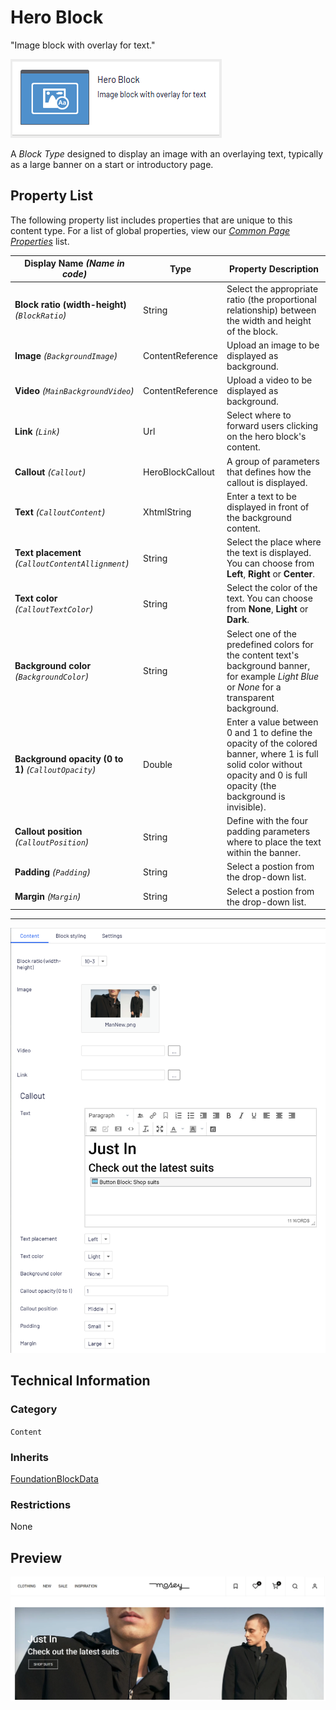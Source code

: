 # Hero Block
"Image block with overlay for text."

![Hero Block](Screenshots/Hero%20Block%20-%20icon.png)

A *Block Type* designed to display an image with an overlaying text, typically as a large banner on a start or introductory page.

## Property List
The following property list includes properties that are unique to this content type. For a list of global properties, view our [*Common Page Properties*](../../Common%20Page%20Properties.md) list.

Display Name *(Name in code)* | Type | Property Description
--------------|------|---------------
**Block ratio (width-height)** *(`BlockRatio`)* | String | Select the appropriate ratio (the proportional relationship) between the width and height of the block.
**Image** *(`BackgroundImage`)* | ContentReference | Upload an image to be displayed as background.
**Video** *(`MainBackgroundVideo`)* | ContentReference | Upload a video to be displayed as background.
**Link** *(`Link`)* | Url | Select where to forward users clicking on the hero block's content.
**Callout** *(`Callout`)* | HeroBlockCallout | A group of parameters that defines how the callout is displayed.
**Text** *(`CalloutContent`)* | XhtmlString | Enter a text to be displayed in front of the background content.
**Text placement** *(`CalloutContentAllignment`)* | String | Select the place where the text is displayed. You can choose from **Left**, **Right** or **Center**. 
**Text color** *(`CalloutTextColor`)* | String | Select the color of the text. You can choose from **None**, **Light** or **Dark**.
**Background color** *(`BackgroundColor`)* | String | Select one of the predefined colors for the content text's background banner, for example *Light Blue* or *None* for a transparent background. 
**Background opacity (0 to 1)** *(`CalloutOpacity`)* | Double | Enter a value between 0 and 1 to define the opacity of the colored banner, where 1 is full solid color without opacity and 0 is full opacity (the background is invisible).
**Callout position** *(`CalloutPosition`)* | String | Define with the four padding parameters where to place the text within the banner.
**Padding** *(`Padding`)* | String | Select a postion from the drop-down list.
**Margin** *(`Margin`)* | String | Select a postion from the drop-down list.


** **
![Hero Block - Content tab](Screenshots/Hero%20Block%20-%20Content%20tab.png)

## Technical Information

### Category
`Content`

### Inherits
[FoundationBlockData](Foundation%20Block%20Data%20Block.md)

### Restrictions
None

## Preview
![Hero Block - Preview](Screenshots/Hero%20Block%20-%20Preview.png)



